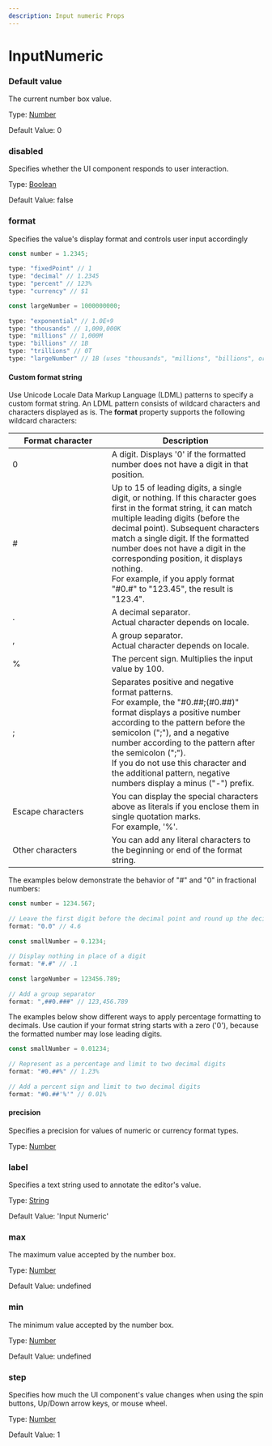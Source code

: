 ```yaml
---
description: Input numeric Props
---
```


# InputNumeric

### Default value

The current number box value.

Type: [Number](http://www.w3schools.com/js/js\_numbers.asp)

Default Value: 0

### disabled

Specifies whether the UI component responds to user interaction.

Type: [Boolean](http://www.w3schools.com/js/js\_booleans.asp)

Default Value: false

### format

Specifies the value's display format and controls user input accordingly

```javascript
const number = 1.2345;
 
type: "fixedPoint" // 1
type: "decimal" // 1.2345
type: "percent" // 123%
type: "currency" // $1

const largeNumber = 1000000000;
 
type: "exponential" // 1.0E+9
type: "thousands" // 1,000,000K
type: "millions" // 1,000M
type: "billions" // 1B
type: "trillions" // 0T
type: "largeNumber" // 1B (uses "thousands", "millions", "billions", or "trillions", depending on the value)
```

#### Custom format string

Use Unicode Locale Data Markup Language (LDML) patterns to specify a custom format string. An LDML pattern consists of wildcard characters and characters displayed as is. The **format** property supports the following wildcard characters:

<table><thead><tr><th width="180">Format character</th><th>Description</th></tr></thead><tbody><tr><td>0</td><td>A digit. Displays '0' if the formatted number does not have a digit in that position.</td></tr><tr><td>#</td><td>Up to 15 of leading digits, a single digit, or nothing. If this character goes first in the format string, it can match multiple leading digits (before the decimal point). Subsequent characters match a single digit. If the formatted number does not have a digit in the corresponding position, it displays nothing.<br>For example, if you apply format "#0.#" to "123.45", the result is "123.4".</td></tr><tr><td>.</td><td>A decimal separator.<br>Actual character depends on locale.</td></tr><tr><td>,</td><td>A group separator.<br>Actual character depends on locale.</td></tr><tr><td>%</td><td>The percent sign. Multiplies the input value by 100.</td></tr><tr><td>;</td><td>Separates positive and negative format patterns.<br>For example, the "#0.##;(#0.##)" format displays a positive number according to the pattern before the semicolon (";"), and a negative number according to the pattern after the semicolon (";").<br>If you do not use this character and the additional pattern, negative numbers display a minus ("-") prefix.</td></tr><tr><td>Escape characters</td><td>You can display the special characters above as literals if you enclose them in single quotation marks.<br>For example, '%'.</td></tr><tr><td>Other characters</td><td>You can add any literal characters to the beginning or end of the format string.</td></tr></tbody></table>

The examples below demonstrate the behavior of "#" and "0" in fractional numbers:



```javascript
const number = 1234.567;
 
// Leave the first digit before the decimal point and round up the decimal
format: "0.0" // 4.6
 
const smallNumber = 0.1234;
 
// Display nothing in place of a digit
format: "#.#" // .1
 
const largeNumber = 123456.789;
 
// Add a group separator
format: ",##0.###" // 123,456.789
```

The examples below show different ways to apply percentage formatting to decimals. Use caution if your format string starts with a zero ('0'), because the formatted number may lose leading digits.

```javascript
const smallNumber = 0.01234;
 
// Represent as a percentage and limit to two decimal digits
format: "#0.##%" // 1.23%
 
// Add a percent sign and limit to two decimal digits
format: "#0.##'%'" // 0.01%
```

#### precision

Specifies a precision for values of numeric or currency format types.

Type: [Number](http://www.w3schools.com/js/js\_numbers.asp)

### label

Specifies a text string used to annotate the editor's value.

Type: [String](http://www.w3schools.com/js/js\_strings.asp)

Default Value: 'Input Numeric'

### max

The maximum value accepted by the number box.

Type: [Number](http://www.w3schools.com/js/js\_numbers.asp)

Default Value: undefined

### min

The minimum value accepted by the number box.

Type: [Number](http://www.w3schools.com/js/js\_numbers.asp)

Default Value: undefined

### step

Specifies how much the UI component's value changes when using the spin buttons, Up/Down arrow keys, or mouse wheel.

Type: [Number](http://www.w3schools.com/js/js\_numbers.asp)

Default Value: 1
